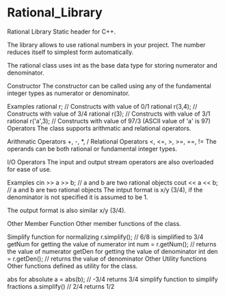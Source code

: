 # Rational_Library
Rational Library Static header for C++.

The library allows to use rational numbers in your project. The number reduces itself to simplest form automatically.

The rational class uses int as the base data type for storing numerator and denominator.

Constructor
The constructor can be called using any of the fundamental integer types as numerator or denominator.

Examples
rational r; // Constructs with value of 0/1
rational r(3,4); // Constructs with value of 3/4
rational r(3); // Constructs with value of 3/1
rational r('a',3); // Constructs with value of 97/3 (ASCII value of 'a' is 97)
Operators
The class supports arithmatic and relational operators.

Arithmatic Operators +, -, *, /
Relational Operators <, <=, >, >=, ==, !=
The operands can be both rational or fundamental integer types.

I/O Operators
The input and output stream operators are also overloaded for ease of use.

Examples
cin >> a >> b; // a and b are two rational objects
cout << a << b; // a and b are two rational objects
The intput format is x/y (3/4), if the denominator is not specified it is assumed to be 1.

The output format is also similar x/y (3/4).

Other Member Function
Other member functions of the class.

Simplify function for normalizing r.simplify(); // 6/8 is simplified to 3/4
getNum for getting the value of numerator int num = r.getNum(); // returns the value of numerator
getDen for getting the value of denominator int den = r.getDen(); // returns the value of denominator
Other Utility functions
Other functions defined as utility for the class.

abs for absolute a = abs(b); // -3/4 returns 3/4
simplify function to simplify fractions a.simplify() // 2/4 returns 1/2
